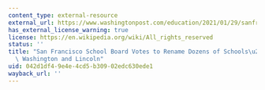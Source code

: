 ```yaml
---
content_type: external-resource
external_url: https://www.washingtonpost.com/education/2021/01/29/sanfrancisco-schoolnames-racist-rename/
has_external_license_warning: true
license: https://en.wikipedia.org/wiki/All_rights_reserved
status: ''
title: "San Francisco School Board Votes to Rename Dozens of Schools\u2014including\
  \ Washington and Lincoln"
uid: 042d1df4-9e4e-4cd5-b309-02edc630ede1
wayback_url: ''
---
```

